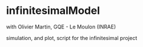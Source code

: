 # infinitesimalModel

with Olivier Martin, GQE - Le Moulon (INRAE)

simulation, and plot, script for the infinitesimal project 
